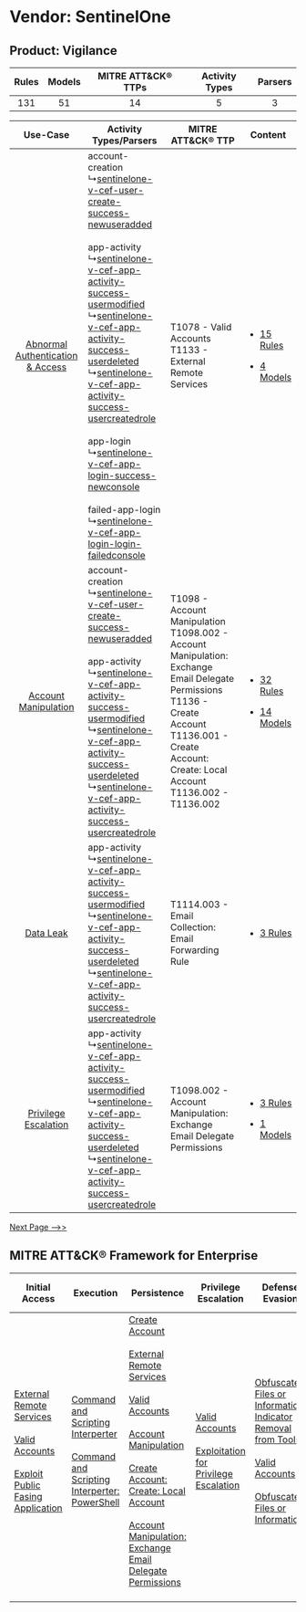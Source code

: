 Vendor: SentinelOne
===================
Product: Vigilance
------------------
| Rules | Models | MITRE ATT&CK® TTPs | Activity Types | Parsers |
|:-----:|:------:|:------------------:|:--------------:|:-------:|
|  131  |   51   |         14         |       5        |    3    |

|    Use-Case    | Activity Types/Parsers    | MITRE ATT&CK® TTP    | Content    |
|:----:| ---- | ---- | ---- |
| [Abnormal Authentication & Access](../../../UseCases/uc_abnormal_authentication_&_access.md) |  account-creation<br> ↳[sentinelone-v-cef-user-create-success-newuseradded](Ps/pC_sentinelonevcefusercreatesuccessnewuseradded.md)<br><br> app-activity<br> ↳[sentinelone-v-cef-app-activity-success-usermodified](Ps/pC_sentinelonevcefappactivitysuccessusermodified.md)<br> ↳[sentinelone-v-cef-app-activity-success-userdeleted](Ps/pC_sentinelonevcefappactivitysuccessuserdeleted.md)<br> ↳[sentinelone-v-cef-app-activity-success-usercreatedrole](Ps/pC_sentinelonevcefappactivitysuccessusercreatedrole.md)<br><br> app-login<br> ↳[sentinelone-v-cef-app-login-success-newconsole](Ps/pC_sentinelonevcefapploginsuccessnewconsole.md)<br><br> failed-app-login<br> ↳[sentinelone-v-cef-app-login-login-failedconsole](Ps/pC_sentinelonevcefapploginloginfailedconsole.md)<br> | T1078 - Valid Accounts<br>T1133 - External Remote Services<br>    | [<ul><li>15 Rules</li></ul><ul><li>4 Models</li></ul>](RM/r_m_sentinelone_vigilance_Abnormal_Authentication_&_Access.md) |
|    [Account Manipulation](../../../UseCases/uc_account_manipulation.md)    |  account-creation<br> ↳[sentinelone-v-cef-user-create-success-newuseradded](Ps/pC_sentinelonevcefusercreatesuccessnewuseradded.md)<br><br> app-activity<br> ↳[sentinelone-v-cef-app-activity-success-usermodified](Ps/pC_sentinelonevcefappactivitysuccessusermodified.md)<br> ↳[sentinelone-v-cef-app-activity-success-userdeleted](Ps/pC_sentinelonevcefappactivitysuccessuserdeleted.md)<br> ↳[sentinelone-v-cef-app-activity-success-usercreatedrole](Ps/pC_sentinelonevcefappactivitysuccessusercreatedrole.md)<br>    | T1098 - Account Manipulation<br>T1098.002 - Account Manipulation: Exchange Email Delegate Permissions<br>T1136 - Create Account<br>T1136.001 - Create Account: Create: Local Account<br>T1136.002 - T1136.002<br> | [<ul><li>32 Rules</li></ul><ul><li>14 Models</li></ul>](RM/r_m_sentinelone_vigilance_Account_Manipulation.md)    |
|    [Data Leak](../../../UseCases/uc_data_leak.md)    |  app-activity<br> ↳[sentinelone-v-cef-app-activity-success-usermodified](Ps/pC_sentinelonevcefappactivitysuccessusermodified.md)<br> ↳[sentinelone-v-cef-app-activity-success-userdeleted](Ps/pC_sentinelonevcefappactivitysuccessuserdeleted.md)<br> ↳[sentinelone-v-cef-app-activity-success-usercreatedrole](Ps/pC_sentinelonevcefappactivitysuccessusercreatedrole.md)<br>    | T1114.003 - Email Collection: Email Forwarding Rule<br>    | [<ul><li>3 Rules</li></ul>](RM/r_m_sentinelone_vigilance_Data_Leak.md)    |
|    [Privilege Escalation](../../../UseCases/uc_privilege_escalation.md)    |  app-activity<br> ↳[sentinelone-v-cef-app-activity-success-usermodified](Ps/pC_sentinelonevcefappactivitysuccessusermodified.md)<br> ↳[sentinelone-v-cef-app-activity-success-userdeleted](Ps/pC_sentinelonevcefappactivitysuccessuserdeleted.md)<br> ↳[sentinelone-v-cef-app-activity-success-usercreatedrole](Ps/pC_sentinelonevcefappactivitysuccessusercreatedrole.md)<br>    | T1098.002 - Account Manipulation: Exchange Email Delegate Permissions<br>    | [<ul><li>3 Rules</li></ul><ul><li>1 Models</li></ul>](RM/r_m_sentinelone_vigilance_Privilege_Escalation.md)    |
[Next Page -->>](2_ds_sentinelone_vigilance.md)

MITRE ATT&CK® Framework for Enterprise
--------------------------------------
| Initial Access                                                                                                                                                                                                                         | Execution                                                                                                                                                                                    | Persistence                                                                                                                                                                                                                                                                                                                                                                                                                                                                                                  | Privilege Escalation                                                                                                                                          | Defense Evasion                                                                                                                                                                                                                                                               | Credential Access | Discovery | Lateral Movement | Collection                                                                                                                                                            | Command and Control                                                                                                                       | Exfiltration | Impact |
| -------------------------------------------------------------------------------------------------------------------------------------------------------------------------------------------------------------------------------------- | -------------------------------------------------------------------------------------------------------------------------------------------------------------------------------------------- | ------------------------------------------------------------------------------------------------------------------------------------------------------------------------------------------------------------------------------------------------------------------------------------------------------------------------------------------------------------------------------------------------------------------------------------------------------------------------------------------------------------ | ------------------------------------------------------------------------------------------------------------------------------------------------------------- | ----------------------------------------------------------------------------------------------------------------------------------------------------------------------------------------------------------------------------------------------------------------------------- | ----------------- | --------- | ---------------- | --------------------------------------------------------------------------------------------------------------------------------------------------------------------- | ----------------------------------------------------------------------------------------------------------------------------------------- | ------------ | ------ |
| [External Remote Services](https://attack.mitre.org/techniques/T1133)<br><br>[Valid Accounts](https://attack.mitre.org/techniques/T1078)<br><br>[Exploit Public Fasing Application](https://attack.mitre.org/techniques/T1190)<br><br> | [Command and Scripting Interperter](https://attack.mitre.org/techniques/T1059)<br><br>[Command and Scripting Interperter: PowerShell](https://attack.mitre.org/techniques/T1059/001)<br><br> | [Create Account](https://attack.mitre.org/techniques/T1136)<br><br>[External Remote Services](https://attack.mitre.org/techniques/T1133)<br><br>[Valid Accounts](https://attack.mitre.org/techniques/T1078)<br><br>[Account Manipulation](https://attack.mitre.org/techniques/T1098)<br><br>[Create Account: Create: Local Account](https://attack.mitre.org/techniques/T1136/001)<br><br>[Account Manipulation: Exchange Email Delegate Permissions](https://attack.mitre.org/techniques/T1098/002)<br><br> | [Valid Accounts](https://attack.mitre.org/techniques/T1078)<br><br>[Exploitation for Privilege Escalation](https://attack.mitre.org/techniques/T1068)<br><br> | [Obfuscated Files or Information: Indicator Removal from Tools](https://attack.mitre.org/techniques/T1027/005)<br><br>[Valid Accounts](https://attack.mitre.org/techniques/T1078)<br><br>[Obfuscated Files or Information](https://attack.mitre.org/techniques/T1027)<br><br> |                   |           |                  | [Email Collection](https://attack.mitre.org/techniques/T1114)<br><br>[Email Collection: Email Forwarding Rule](https://attack.mitre.org/techniques/T1114/003)<br><br> | [Proxy: Multi-hop Proxy](https://attack.mitre.org/techniques/T1090/003)<br><br>[Proxy](https://attack.mitre.org/techniques/T1090)<br><br> |              |        |
